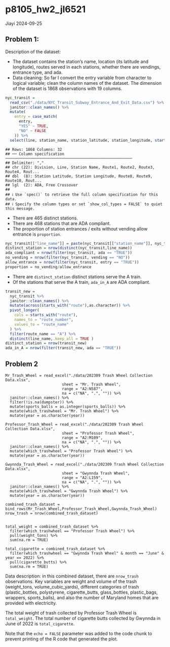 p8105_hw2_jl6521
================
Jiayi
2024-09-25

## Problem 1:

Description of the dataset:

- The dataset contains the station’s name, location (its latitude and
  longitude), routes served in each stations, whether there are
  vendings, entrance type, and ada.
- Data cleaning: So far I convert the entry variable from character to
  logical variable; clean the column names of the dataset. The dimension
  of the dataset is 1868 observations with 19 columns.

``` r
nyc_transit = 
  read_csv("./data/NYC_Transit_Subway_Entrance_And_Exit_Data.csv") %>% 
  janitor::clean_names() %>% 
  mutate(
    entry = case_match(
      entry,
      "YES" ~ TRUE,
      "NO" ~ FALSE
    )) %>%
  select(line, station_name, station_latitude, station_longitude, starts_with("route"), entry, vending, entrance_type, ada)
```

    ## Rows: 1868 Columns: 32
    ## ── Column specification ────────────────────────────────────────────────────────
    ## Delimiter: ","
    ## chr (22): Division, Line, Station Name, Route1, Route2, Route3, Route4, Rout...
    ## dbl  (8): Station Latitude, Station Longitude, Route8, Route9, Route10, Rout...
    ## lgl  (2): ADA, Free Crossover
    ## 
    ## ℹ Use `spec()` to retrieve the full column specification for this data.
    ## ℹ Specify the column types or set `show_col_types = FALSE` to quiet this message.

- There are 465 distinct stations.
- There are 468 stations that are ADA compliant.
- The proportion of station entrances / exits without vending allow
  entrance is `proportion`.

``` r
nyc_transit[["line_name"]] = paste(nyc_transit[["station_name"]], nyc_transit[["line"]], sep = " ")
distinct_station = nrow(distinct(nyc_transit,line_name))
ada_compliant = nrow(filter(nyc_transit, ada == "TRUE"))
no_vending = nrow(filter(nyc_transit, vending == "NO"))
allow_entrance = nrow(filter(nyc_transit, entry == "TRUE"))
proportion = no_vending/allow_entrance
```

- There are `distinct_station` distinct stations serve the A train.
- Of the stations that serve the A train, `ada_in_A` are ADA compliant.

``` r
transit_new = 
  nyc_transit %>%
  janitor::clean_names() %>% 
  mutate(across(starts_with("route"),as.character)) %>% 
  pivot_longer(
    cols = starts_with("route"),
    names_to = "route_number", 
    values_to = "route_name"
  ) %>% 
  filter(route_name == "A") %>% 
  distinct(line_name,.keep_all = TRUE )
distinct_station = nrow(transit_new)
ada_in_A = nrow(filter(transit_new, ada == "TRUE"))
```

## Problem 2

``` problem
Mr_Trash_Wheel = read_excel("./data/202309 Trash Wheel Collection Data.xlsx",
                         sheet = "Mr. Trash Wheel",
                         range = "A2:N587",
                         na = c("NA", ".", "")) %>% 
  janitor::clean_names() %>% 
  filter(!is.na(dumpster)) %>% 
  mutate(sports_balls = as.integer(sports_balls)) %>%
  mutate(which_trashwheel = "Mr. Trash Wheel") %>%
  mutate(year = as.character(year))

Professor_Trash_Wheel = read_excel("./data/202309 Trash Wheel Collection Data.xlsx",
                         sheet = "Professor Trash Wheel",
                         range = "A2:M109",
                         na = c("NA", ".", "")) %>% 
  janitor::clean_names() %>%
  mutate(which_trashwheel = "Professor Trash Wheel") %>%
  mutate(year = as.character(year))

Gwynnda_Trash_Wheel = read_excel("./data/202309 Trash Wheel Collection Data.xlsx",
                         sheet = "Gwynnda Trash Wheel",
                         range = "A2:L159",
                         na = c("NA", ".", "")) %>% 
  janitor::clean_names() %>%
  mutate(which_trashwheel = "Gwynnda Trash Wheel") %>%
  mutate(year = as.character(year))

combined_trash_dataset = bind_rows(Mr_Trash_Wheel,Professor_Trash_Wheel,Gwynnda_Trash_Wheel)
nrow_trash = nrow(combined_trash_dataset) 


total_weight = combined_trash_dataset %>% 
  filter(which_trashwheel == "Professor Trash Wheel") %>%
  pull(weight_tons) %>% 
  sum(na.rm = TRUE)

total_cigarette = combined_trash_dataset %>% 
  filter(which_trashwheel == "Gwynnda Trash Wheel" & month == "June" & year == 2022) %>%
  pull(cigarette_butts) %>% 
  sum(na.rm = TRUE)
```

Data description: in this combined dataset, there are `nrow_trash`
observations. Key variables are weight and volume of the trash
(weight_tons, volume_cubic_yards), different categories of trash
(plastic_bottles, polystyrene, cigarette_butts, glass_bottles,
plastic_bags, wrappers, sports_balls), and also the number of Maryland
homes that are provided with electricity.

The total weight of trash collected by Professor Trash Wheel is
`total_weight`. The total number of cigarette butts collected by Gwynnda
in June of 2022 is `total_cigarette`.

Note that the `echo = FALSE` parameter was added to the code chunk to
prevent printing of the R code that generated the plot.
